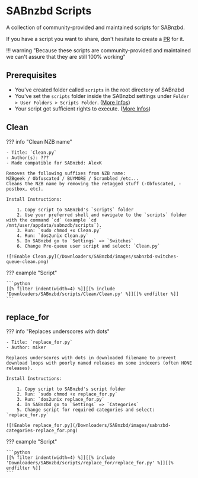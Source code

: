 # SABnzbd Scripts

A collection of community-provided and maintained scripts for SABnzbd.

If you have a script you want to share, don't hesitate to create a [PR](https://github.com/TRaSH-Guides/Guides/blob/master/CONTRIBUTING.md) for it.

!!! warning "Because these scripts are community-provided and maintained we can't assure that they are still 100% working"

## Prerequisites

- You've created folder called `scripts` in the root directory of SABnzbd
- You've set the `scripts` folder inside the SABnzbd settings under `Folder > User Folders > Scripts Folder`. ([More Infos](https://sabnzbd.org/wiki/configuration/4.3/folders))
- Your script got sufficient rights to execute. ([More Infos](https://sabnzbd.org/wiki/configuration/4.5/scripts/post-processing-scripts))

## Clean

??? info "Clean NZB name"

    - Title: `Clean.py`
    - Author(s): ???
    - Made compatible for SABnzbd: AlexK

    Removes the following suffixes from NZB name:
    NZBgeek / Obfuscated / BUYMORE / Scrambled /etc...
    Cleans the NZB name by removing the retagged stuff (-Obfuscated, -postbox, etc).

    Install Instructions:

        1. Copy script to SABnzbd's `scripts` folder
        2. Use your preferred shell and navigate to the `scripts` folder with the command `cd` (example `cd /mnt/user/appdata/sabnzdb/scripts`).
        3. Run: `sudo chmod +x Clean.py`
        4. Run: `dos2unix Clean.py`
        5. In SABnzbd go to `Settings` => `Switches`
        6. Change Pre-queue user script and select: `Clean.py`

    ![!Enable Clean.py](/Downloaders/SABnzbd/images/sabnzbd-switches-queue-clean.png)

??? example "Script"

    ```python
    [[% filter indent(width=4) %]][[% include 'Downloaders/SABnzbd/scripts/Clean/Clean.py' %]][[% endfilter %]]
    ```

## replace_for

??? info "Replaces underscores with dots"

    - Title: `replace_for.py`
    - Author: miker

    Replaces underscores with dots in downloaded filename to prevent download loops with poorly named releases on some indexers (often HONE releases).

    Install Instructions:

        1. Copy script to SABnzbd's script folder
        2. Run: `sudo chmod +x replace_for.py`
        3. Run: `dos2unix replace_for.py`
        4. In SABnzbd go to `Settings` => `Categories`
        5. Change script for required categories and select: `replace_for.py`

    ![!Enable replace_for.py](/Downloaders/SABnzbd/images/sabnzbd-categories-replace_for.png)

??? example "Script"

    ```python
    [[% filter indent(width=4) %]][[% include 'Downloaders/SABnzbd/scripts/replace_for/replace_for.py' %]][[% endfilter %]]
    ```
